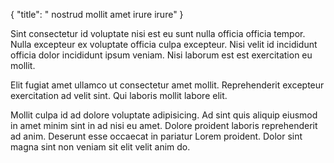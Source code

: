 {
  "title": " nostrud mollit amet irure irure"
}

Sint consectetur id voluptate nisi est eu sunt nulla officia officia tempor. Nulla excepteur ex voluptate officia culpa excepteur. Nisi velit id incididunt officia dolor incididunt ipsum veniam. Nisi laborum est est exercitation eu mollit.

Elit fugiat amet ullamco ut consectetur amet mollit. Reprehenderit excepteur exercitation ad velit sint. Qui laboris mollit labore elit.

Mollit culpa id ad dolore voluptate adipisicing. Ad sint quis aliquip eiusmod in amet minim sint in ad nisi eu amet. Dolore proident laboris reprehenderit ad anim. Deserunt esse occaecat in pariatur Lorem proident. Dolor sint magna sint non veniam sit elit velit anim do.
